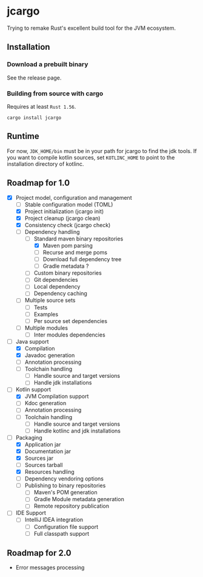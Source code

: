 # jcargo

Trying to remake Rust's excellent build tool for the JVM ecosystem.

## Installation

### Download a prebuilt binary

See the release page.

### Building from source with cargo

Requires at least `Rust 1.56`.

```shell
cargo install jcargo
```

## Runtime

For now, `JDK_HOME/bin` must be in your path for jcargo to find the jdk tools. If you want to
compile kotlin sources, set `KOTLINC_HOME` to point to the installation directory of kotlinc.

## Roadmap for 1.0

- [x] Project model, configuration and management
    * [ ] Stable configuration model (TOML)
    * [x] Project initialization (jcargo init)
    * [x] Project cleanup (jcargo clean)
    * [x] Consistency check (jcargo check)
    * [ ] Dependency handling
        - [ ] Standard maven binary repositories
            * [x] Maven pom parsing
            * [ ] Recurse and merge poms
            * [ ] Download full dependency tree
            * [ ] Gradle metadata ?
        - [ ] Custom binary repositories
        - [ ] Git dependencies
        - [ ] Local dependency
        - [ ] Dependency caching
    * [ ] Multiple source sets
        - [ ] Tests
        - [ ] Examples
        - [ ] Per source set dependencies
    * [ ] Multiple modules
        - [ ] Inter modules dependencies
- [ ] Java support
    * [x] Compilation
    * [x] Javadoc generation
    * [ ] Annotation processing
    * [ ] Toolchain handling
        - [ ] Handle source and target versions
        - [ ] Handle jdk installations
- [ ] Kotlin support
    * [x] JVM Compilation support
    * [ ] Kdoc generation
    * [ ] Annotation processing
    * [ ] Toolchain handling
        - [ ] Handle source and target versions
        - [ ] Handle kotlinc and jdk installations
- [ ] Packaging
    * [x] Application jar
    * [x] Documentation jar
    * [x] Sources jar
    * [ ] Sources tarball
    * [x] Resources handling
    * [ ] Dependency vendoring options
    * [ ] Publishing to binary repositories
        - [ ] Maven's POM generation
        - [ ] Gradle Module metadata generation
        - [ ] Remote repository publication
- [ ] IDE Support
    * [ ] IntelliJ IDEA integration
        - [ ] Configuration file support
        - [ ] Full classpath support

## Roadmap for 2.0

- Error messages processing
